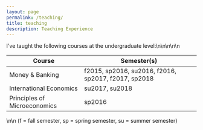 ```yaml
---
layout: page
permalink: /teaching/
title: teaching
description: Teaching Experience
---
```


I've taught the following courses at the undergraduate level:\n\n\n\n\n

| Course                       | Semester(s)                                         |
|------------------------------|-----------------------------------------------------|
| Money & Banking              | f2015, sp2016, su2016, f2016, sp2017, f2017, sp2018 |
| International Economics      | su2017, su2018                                      |
| Principles of Microeconomics | sp2016                                              |

\n\n
(f = fall semester, sp = spring semester, su = summer semester)
